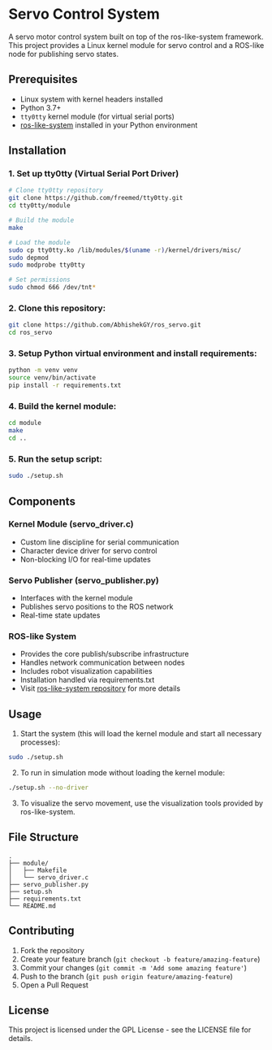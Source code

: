 # Servo Control System

A servo motor control system built on top of the ros-like-system framework. This project provides a Linux kernel module for servo control and a ROS-like node for publishing servo states.

## Prerequisites

- Linux system with kernel headers installed
- Python 3.7+
- `tty0tty` kernel module (for virtual serial ports)
- [ros-like-system](https://github.com/AbhishekGY/ros_like_system.git) installed in your Python environment

## Installation

### 1. Set up tty0tty (Virtual Serial Port Driver)
```bash
# Clone tty0tty repository
git clone https://github.com/freemed/tty0tty.git
cd tty0tty/module

# Build the module
make

# Load the module
sudo cp tty0tty.ko /lib/modules/$(uname -r)/kernel/drivers/misc/
sudo depmod
sudo modprobe tty0tty

# Set permissions
sudo chmod 666 /dev/tnt*
```

### 2. Clone this repository:
```bash
git clone https://github.com/AbhishekGY/ros_servo.git
cd ros_servo
```

### 3. Setup Python virtual environment and install requirements:
```bash
python -m venv venv
source venv/bin/activate
pip install -r requirements.txt
```

### 4. Build the kernel module:
```bash
cd module
make
cd ..
```

### 5. Run the setup script:
```bash
sudo ./setup.sh
```

## Components

### Kernel Module (servo_driver.c)
- Custom line discipline for serial communication
- Character device driver for servo control
- Non-blocking I/O for real-time updates

### Servo Publisher (servo_publisher.py)
- Interfaces with the kernel module
- Publishes servo positions to the ROS network
- Real-time state updates

### ROS-like System
- Provides the core publish/subscribe infrastructure
- Handles network communication between nodes
- Includes robot visualization capabilities
- Installation handled via requirements.txt
- Visit [ros-like-system repository](https://github.com/yourusername/ros-like-system) for more details


## Usage

1. Start the system (this will load the kernel module and start all necessary processes):
```bash
sudo ./setup.sh
```

2. To run in simulation mode without loading the kernel module:
```bash
./setup.sh --no-driver
```

3. To visualize the servo movement, use the visualization tools provided by ros-like-system.

## File Structure
```
.
├── module/
│   ├── Makefile
│   └── servo_driver.c
├── servo_publisher.py
├── setup.sh
├── requirements.txt
└── README.md
```

## Contributing

1. Fork the repository
2. Create your feature branch (`git checkout -b feature/amazing-feature`)
3. Commit your changes (`git commit -m 'Add some amazing feature'`)
4. Push to the branch (`git push origin feature/amazing-feature`)
5. Open a Pull Request

## License

This project is licensed under the GPL License - see the LICENSE file for details.
